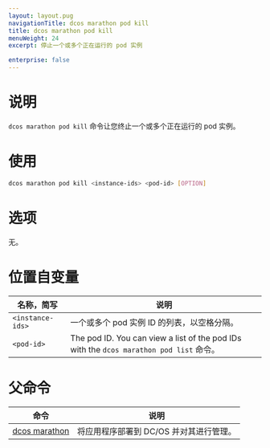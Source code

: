 ```yaml
---
layout: layout.pug
navigationTitle: dcos marathon pod kill
title: dcos marathon pod kill
menuWeight: 24
excerpt: 停止一个或多个正在运行的 pod 实例

enterprise: false
---
```


# 说明
`dcos marathon pod kill` 命令让您终止一个或多个正在运行的 pod 实例。

# 使用

```bash
dcos marathon pod kill <instance-ids> <pod-id> [OPTION]
```

# 选项

无。

# 位置自变量

| 名称，简写 | 说明 |
|---------|-------------|
| `<instance-ids>` | 一个或多个 pod 实例 ID 的列表，以空格分隔。|
| `<pod-id>`   |  The pod ID. You can view a list of the pod IDs with the `dcos marathon pod list` 命令。|

# 父命令

| 命令 | 说明 |
|---------|-------------|
| [dcos marathon](/1.11/cli/command-reference/dcos-marathon/) | 将应用程序部署到 DC/OS 并对其进行管理。|

